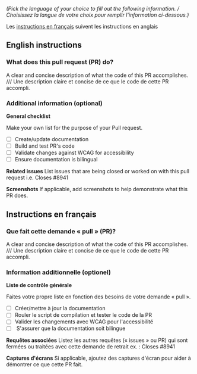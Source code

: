 _(Pick the language of your choice to fill out the following information. / <span lang="fr">Choisissez la langue de votre choix pour remplir l'information ci-dessous.</span>)_

<div lang="fr">

Les [instructions en français](#instructions-en-français) suivent les instructions en anglais

</div>

## English instructions

### What does this pull request (PR) do?
A clear and concise description of what the code of this PR accomplishes. /// Une description claire et concise de ce que le code de cette PR accompli.

### Additional information (optional)

**General checklist**

<!--
Add an X between the [] to select one of the options in the check lists
Example: - [X] No
-->

Make your own list for the purpose of your Pull request.

- [ ] Create/update documentation
- [ ] Build and test PR's code
- [ ] Validate changes against WCAG for accessibility
- [ ] Ensure documentation is bilingual

**Related issues**
List issues that are being closed or worked on with this pull request i.e. Closes #8941

**Screenshots**
If applicable, add screenshots to help demonstrate what this PR does.

<div lang="fr">

## Instructions en français

### Que fait cette demande « pull » (PR)?
A clear and concise description of what the code of this PR accomplishes. /// Une description claire et concise de ce que le code de cette PR accompli.

### Information additionnelle (optionel)

**Liste de contrôle générale**

<!--
Ajoutez un X entre les [] pour sélectionner l'une des options des listes de contrôle.
Exemple : - [X] Non
-->

Faites votre propre liste en fonction des besoins de votre demande « pull ».

- [ ] Créer/mettre à jour la documentation
- [ ] Rouler le script de compilation et tester le code de la PR
- [ ] Valider les changements avec WCAG pour l'accessibilité
- [ ]  S'assurer que la documentation soit bilingue

**Requêtes associées**
Listez les autres requêtes (« issues » ou PR) qui sont fermées ou traitées avec cette demande de retrait ex. : Closes #8941

**Captures d'écrans**
Si applicable, ajoutez des captures d'écran pour aider à démontrer ce que cette PR fait.

</div>
